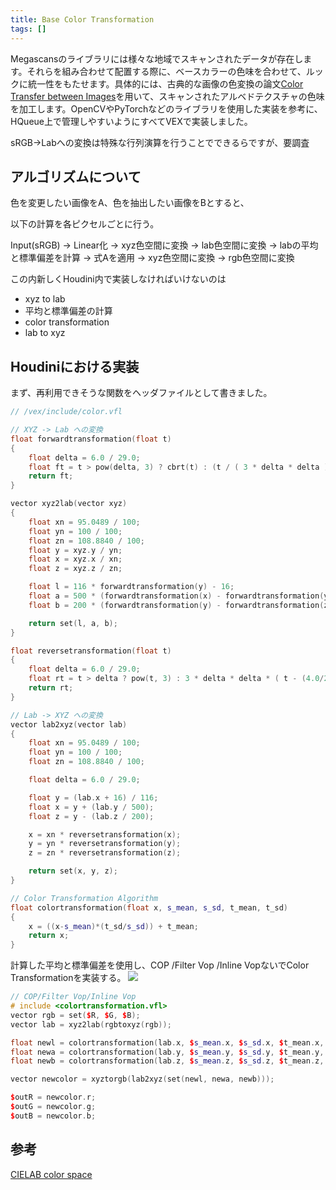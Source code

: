 ```yaml
---
title: Base Color Transformation
tags: []
---
```


Megascansのライブラリには様々な地域でスキャンされたデータが存在します。それらを組み合わせて配置する際に、ベースカラーの色味を合わせて、ルックに統一性をもたせます。具体的には、古典的な画像の色変換の論文[Color Transfer between Images](https://www.cs.tau.ac.il/%7Eturkel/imagepapers/ColorTransfer.pdf)を用いて、スキャンされたアルベドテクスチャの色味を加工します。OpenCVやPyTorchなどのライブラリを使用した実装を参考に、HQueue上で管理しやすいようにすべてVEXで実装しました。

sRGB→Labへの変換は特殊な行列演算を行うことでできるらですが、要調査

## アルゴリズムについて

色を変更したい画像をA、色を抽出したい画像をBとすると、

以下の計算を各ピクセルごとに行う。

Input(sRGB) → Linear化 → xyz色空間に変換 → lab色空間に変換 → labの平均と標準偏差を計算 → 式Aを適用 → xyz色空間に変換 → rgb色空間に変換

この内新しくHoudini内で実装しなければいけないのは

- xyz to lab
- 平均と標準偏差の計算
- color transformation
- lab to xyz

## Houdiniにおける実装

まず、再利用できそうな関数をヘッダファイルとして書きました。

```cpp
// /vex/include/color.vfl

// XYZ -> Lab への変換
float forwardtransformation(float t)
{
    float delta = 6.0 / 29.0;
    float ft = t > pow(delta, 3) ? cbrt(t) : (t / ( 3 * delta * delta )) + 4.0 / 29.0;
    return ft;
}

vector xyz2lab(vector xyz)
{
    float xn = 95.0489 / 100;
    float yn = 100 / 100;
    float zn = 108.8840 / 100;
    float y = xyz.y / yn;
    float x = xyz.x / xn;
    float z = xyz.z / zn;

    float l = 116 * forwardtransformation(y) - 16;
    float a = 500 * (forwardtransformation(x) - forwardtransformation(y));
    float b = 200 * (forwardtransformation(y) - forwardtransformation(z));

    return set(l, a, b);
}

float reversetransformation(float t)
{
    float delta = 6.0 / 29.0;
    float rt = t > delta ? pow(t, 3) : 3 * delta * delta * ( t - (4.0/29.0) );
    return rt;
}

// Lab -> XYZ への変換
vector lab2xyz(vector lab)
{
    float xn = 95.0489 / 100;
    float yn = 100 / 100;
    float zn = 108.8840 / 100;

    float delta = 6.0 / 29.0;

    float y = (lab.x + 16) / 116;
    float x = y + (lab.y / 500);
    float z = y - (lab.z / 200);

    x = xn * reversetransformation(x);
    y = yn * reversetransformation(y);
    z = zn * reversetransformation(z);

    return set(x, y, z);
}

// Color Transformation Algorithm
float colortransformation(float x, s_mean, s_sd, t_mean, t_sd)
{
    x = ((x-s_mean)*(t_sd/s_sd)) + t_mean;
    return x;
}
```

計算した平均と標準偏差を使用し、COP /Filter Vop /Inline VopないでColor Transformationを実装する。
![](colortransformation01-kk49jkpr.png)
```cpp
// COP/Filter Vop/Inline Vop
# include <colortransformation.vfl>
vector rgb = set($R, $G, $B);
vector lab = xyz2lab(rgbtoxyz(rgb));

float newl = colortransformation(lab.x, $s_mean.x, $s_sd.x, $t_mean.x, $t_sd.x);
float newa = colortransformation(lab.y, $s_mean.y, $s_sd.y, $t_mean.y, $t_sd.y);
float newb = colortransformation(lab.z, $s_mean.z, $s_sd.z, $t_mean.z, $t_sd.z);

vector newcolor = xyztorgb(lab2xyz(set(newl, newa, newb)));

$outR = newcolor.r;
$outG = newcolor.g;
$outB = newcolor.b;
```

## 参考

[CIELAB color space](https://en.wikipedia.org/wiki/CIELAB_color_space#RGB_and_CMYK_conversions)
